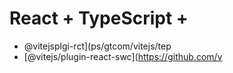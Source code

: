 # React + TypeScript + 
- @vitejsplgi-rct](ps/gtcom/vitejs/tep
- [@vitejs/plugin-react-swc](https://github.com/v
